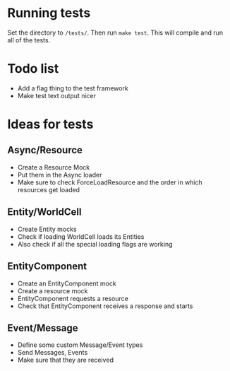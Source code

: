 
# Running tests

Set the directory to `/tests/`.
Then run `make test`. This will compile and run all of the tests.

# Todo list
- Add a flag thing to the test framework
- Make test text output nicer


# Ideas for tests

## Async/Resource

- Create a Resource Mock
- Put them in the Async loader
- Make sure to check ForceLoadResource and the order in which resources get loaded

## Entity/WorldCell

- Create Entity mocks
- Check if loading WorldCell loads its Entities
- Also check if all the special loading flags are working

## EntityComponent

- Create an EntityComponent mock
- Create a resource mock
- EntityComponent requests a resource
- Check that EntityComponent receives a response and starts

## Event/Message

- Define some custom Message/Event types
- Send Messages, Events
- Make sure that they are received

